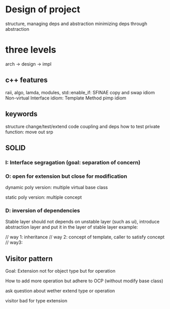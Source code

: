 # Design of project
structure, managing deps and abstraction
minimizing deps through abstraction

# three levels
arch -> design -> impl

## c++ features
raii, algo, lamda, modules,
std::enable_if: SFINAE
copy and swap idiom
Non-virtual Interface idiom: Template Method
pimp idiom

## keywords
structure
change/test/extend code
coupling and deps
how to test private function: move out srp

## SOLID

### I: Interface segragation (goal: separation of concern)
### O: open for extension but close for modification

dynamic poly version: multiple virtual base class

static poly version: multiple concept 
### D: inversion of dependencies
Stable layer should not depends on unstable layer (such as ui), introduce abstraction layer and put it in the layer of stable layer
example: 

// way 1: inheritance
// way 2: concept of template, caller to satisfy concept
// way3: 


## Visitor pattern
Goal: Extension not for object type but for operation

How to add more operation but adhere to OCP (without modify base class)

ask question about wether extend type or operation

visitor bad for type extension